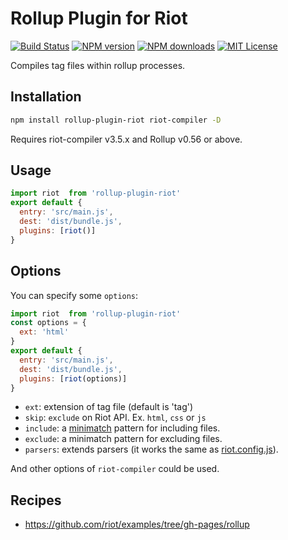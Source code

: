 # Rollup Plugin for Riot

[![Build Status][travis-image]][travis-url]
[![NPM version][npm-version-image]][npm-url]
[![NPM downloads][npm-downloads-image]][npm-url]
[![MIT License][license-image]][license-url]

Compiles tag files within rollup processes.

## Installation

```bash
npm install rollup-plugin-riot riot-compiler -D
```

Requires riot-compiler v3.5.x and Rollup v0.56 or above.

## Usage

```js
import riot  from 'rollup-plugin-riot'
export default {
  entry: 'src/main.js',
  dest: 'dist/bundle.js',
  plugins: [riot()]
}
```

## Options

You can specify some `options`:

```js
import riot  from 'rollup-plugin-riot'
const options = {
  ext: 'html'
}
export default {
  entry: 'src/main.js',
  dest: 'dist/bundle.js',
  plugins: [riot(options)]
}
```

- `ext`: extension of tag file (default is 'tag')
- `skip`: `exclude` on Riot API. Ex. `html`, `css` or `js`
- `include`: a [minimatch](https://www.npmjs.com/package/minimatch) pattern for including files.
- `exclude`: a minimatch pattern for excluding files.
- `parsers`: extends parsers (it works the same as [riot.config.js](http://riot.js.org/guide/compiler/#es6-config-file)).

And other options of `riot-compiler` could be used.

## Recipes

- https://github.com/riot/examples/tree/gh-pages/rollup

[travis-image]:https://img.shields.io/travis/riot/rollup-plugin-riot.svg?style=flat-square
[travis-url]:https://travis-ci.org/riot/rollup-plugin-riot

[license-image]:https://img.shields.io/badge/license-MIT-000000.svg?style=flat-square
[license-url]:LICENSE

[npm-version-image]:https://img.shields.io/npm/v/rollup-plugin-riot.svg?style=flat-square
[npm-downloads-image]:https://img.shields.io/npm/dm/rollup-plugin-riot.svg?style=flat-square
[npm-url]:https://npmjs.org/package/rollup-plugin-riot

